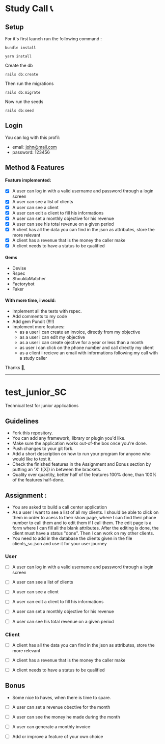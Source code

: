 # Study Call 📞

## Setup

For it's first launch run the following command :

```
bundle install
```

```
yarn install
```

Create the db

```
rails db:create
```

Then run the migrations

```
rails db:migrate
```

Now run the seeds

```
rails db:seed
```

## Login

You can log with this profil:

- email: john@mail.com
- password: 123456

## Method & Features

#### Feature implemented:

- [x] A user can log in with a valid username and password through a login screen
- [x] A user can see a list of clients
- [x] A user can see a client
- [x] A user can edit a client to fill his informations
- [x] A user can set a monthly objective for his revenue
- [x] A user can see his total revenue on a given period
- [x] A client has all the data you can find in the json as attributes, store the more relevant
- [x] A client has a revenue that is the money the caller make
- [x] A client needs to have a status to be qualified

#### Gems

- Devise
- Rspec
- ShouldaMatcher
- Factorybot
- Faker

#### With more time, i would:

- Implement all the tests with rspec.
- Add comments to my code
- Add gem Pundit (!!!!)
- Implement more features:
  - as a user i can create an invoice, directly from my objective
  - as a user i can edit my objective
  - as a user i can create ojective for a year or less than a month
  - as user i can click on the phone number and call directly my client
  - as a client i recieve an email with informations following my call with a study caller

Thanks 🙏,

---

# test_junior_SC

Technical test for junior applications

## Guidelines

- Fork this repository.
- You can add any framework, library or plugin you'd like.
- Make sure the application works out-of-the box once you're done.
- Push changes to your git fork.
- Add a short description on how to run your program for anyone who would like to test it.
- Check the finished features in the Assignment and Bonus section by putting an 'X' ([X]) in between the brackets.
- Quality over quantity, better half of the features 100% done, than 100% of the features half-done.

## Assignment :

- You are asked to build a call center application
- As a user I want to see a list of all my clients. I should be able to click on them in order to acess to their show page, where I can find their phone number to call them and to edit them if I call them. The edit page is a form where I can fill all the blank attributes. After the editing is done, the client must have a status "done". Then I can work on my other clients.
- You need to add in the database the clients given in the file clients_sc.json and use it for your user journey

### User

- [ ] A user can log in with a valid username and password through a login screen

- [ ] A user can see a list of clients

- [ ] A user can see a client

- [ ] A user can edit a client to fill his informations

- [ ] A user can set a monthly objective for his revenue

- [ ] A user can see his total revenue on a given period

### Client

- [ ] A client has all the data you can find in the json as attributes, store the more relevant

- [ ] A client has a revenue that is the money the caller make

- [ ] A client needs to have a status to be qualified

## Bonus

- Some nice to haves, when there is time to spare.

- [ ] A user can set a revenue obective for the month

- [ ] A user can see the money he made during the month

- [ ] A user can generate a monthly invoice

- [ ] Add or improve a feature of your own choice
